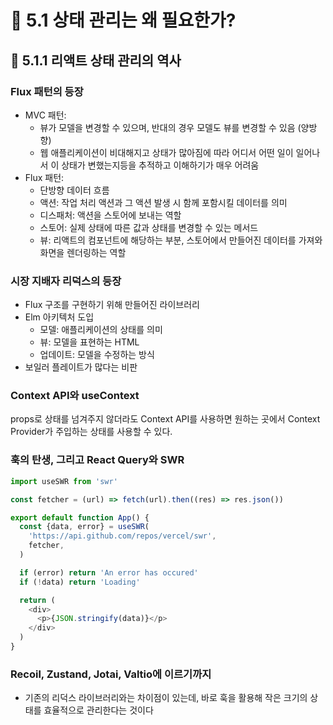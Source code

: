 # 🌟 5.1 상태 관리는 왜 필요한가?

## 📌 5.1.1 리액트 상태 관리의 역사
### Flux 패턴의 등장
- MVC 패턴: 
  - 뷰가 모델을 변경할 수 있으며, 반대의 경우 모델도 뷰를 변경할 수 있음 (양방향)
  - 웹 애플리케이션이 비대해지고 상태가 많아짐에 따라 어디서 어떤 일이 일어나서 이 상태가 변했는지등을 추적하고 이해하기가 매우 어려움
- Flux 패턴:
  - 단방향 데이터 흐름
  - 액션: 작업 처리 액션과 그 액션 발생 시 함께 포함시킬 데이터를 의미
  - 디스패처: 액션을 스토어에 보내는 역할
  - 스토어: 실제 상태에 따른 값과 상태를 변경할 수 있는 메서드
  - 뷰: 리액트의 컴포넌트에 해당하는 부분, 스토어에서 만들어진 데이터를 가져와 화면을 렌더링하는 역할

### 시장 지배자 리덕스의 등장
- Flux 구조를 구현하기 위해 만들어진 라이브러리
- Elm 아키텍처 도입
  - 모델: 애플리케이션의 상태를 의미
  - 뷰: 모델을 표현하는 HTML
  - 업데이트: 모델을 수정하는 방식
- 보일러 플레이트가 많다는 비판

### Context API와 useContext
props로 상태를 넘겨주지 않더라도 Context API를 사용하면 원하는 곳에서 Context Provider가 주입하는 상태를 사용할 수 있다.

### 훅의 탄생, 그리고 React Query와 SWR
```js
import useSWR from 'swr'

const fetcher = (url) => fetch(url).then((res) => res.json())

export default function App() {
  const {data, error} = useSWR(
    'https://api.github.com/repos/vercel/swr',
    fetcher,
  )

  if (error) return 'An error has occured'
  if (!data) return 'Loading'

  return (
    <div>
      <p>{JSON.stringify(data)}</p>
    </div>
  )
}
```

### Recoil, Zustand, Jotai, Valtio에 이르기까지
- 기존의 리덕스 라이브러리와는 차이점이 있는데, 바로 훅을 활용해 작은 크기의 상태를 효율적으로 관리한다는 것이다